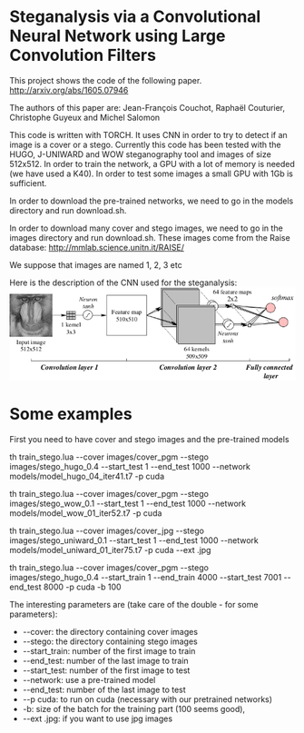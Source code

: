 # Steganalysis via a Convolutional Neural Network using Large Convolution Filters

This project shows the code of the following paper.
http://arxiv.org/abs/1605.07946

The authors of this paper are:
Jean-François Couchot, Raphaël Couturier, Christophe Guyeux and Michel Salomon

This code is written with TORCH. It uses CNN in order to try to detect if an image is a cover or a stego. Currently this code has been tested with the HUGO, J-UNIWARD and WOW steganography tool and images of size 512x512. In order to train the network, a GPU with a lot of memory is needed (we have used a K40). In order to test some images a small GPU with 1Gb is sufficient.


In order to download the pre-trained networks, we need to go in the models directory and run download.sh.

In order to download many cover and stego images, we need to go in the images directory and run download.sh. These images come from the Raise database: http://mmlab.science.unitn.it/RAISE/

We suppose that images are named 1, 2, 3 etc


Here is the description of the CNN used for the steganalysis:
![alt text](doc/cnn.png "CNN for steganalysis")



# Some examples

First you need to have cover and stego images and the pre-trained models

th train_stego.lua --cover images/cover_pgm  --stego images/stego_hugo_0.4  --start_test 1 --end_test 1000 --network models/model_hugo_04_iter41.t7 -p cuda 

th train_stego.lua --cover images/cover_pgm  --stego images/stego_wow_0.1  --start_test 1 --end_test 1000 --network models/model_wow_01_iter52.t7 -p cuda

th train_stego.lua --cover images/cover_jpg  --stego images/stego_uniward_0.1  --start_test 1 --end_test 1000 --network models/model_uniward_01_iter75.t7 -p cuda --ext .jpg

th train_stego.lua --cover images/cover_pgm  --stego images/stego_hugo_0.4  --start_train 1 --end_train 4000 --start_test 7001 --end_test 8000 -p cuda  -b 100

The interesting parameters are (take care of the double - for some parameters):
- --cover: the directory containing cover images
- --stego: the directory containing stego images
- --start_train: number of the first image to train
- --end_test: number of the last image to train
- --start_test: number of the first image to test
- --network: use a pre-trained model
- --end_test: number of the last image to test
- --p cuda: to run on cuda (necessary with our pretrained networks)
- -b: size of the batch for the training part (100 seems good), 
- --ext .jpg: if you want to use jpg images
